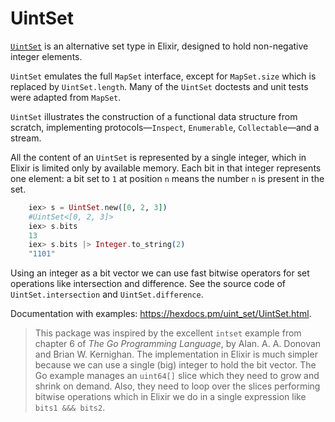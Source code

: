 # UintSet

[`UintSet`](https://hexdocs.pm/uint_set/UintSet.html) is an alternative set type in Elixir,
designed to hold non-negative integer elements.

`UintSet` emulates the full `MapSet` interface,
except for `MapSet.size` which is replaced by `UintSet.length`.
Many of the `UintSet` doctests and unit tests were adapted from `MapSet`.

`UintSet` illustrates the construction of a functional data structure from scratch,
implementing protocols—`Inspect`, `Enumerable`, `Collectable`—and a stream.

All the content of an `UintSet` is represented by a single integer,
which in Elixir is limited only by available memory.
Each bit in that integer represents one element:
a bit set to `1` at position `n` means the number `n` is present in the set.

```elixir
    iex> s = UintSet.new([0, 2, 3])    
    #UintSet<[0, 2, 3]>
    iex> s.bits                        
    13
    iex> s.bits |> Integer.to_string(2)
    "1101"
```

Using an integer as a bit vector we can use fast bitwise operators
for set operations like intersection and difference.
See the source code of `UintSet.intersection` and `UintSet.difference`.

Documentation with examples: https://hexdocs.pm/uint_set/UintSet.html.

> This package was inspired by the excellent `intset` example from chapter 6 of
> _The Go Programming Language_, by Alan. A. A. Donovan and Brian W. Kernighan.
> The implementation in Elixir is much simpler because we can use a single (big) integer to hold the bit vector.
> The Go example manages an `uint64[]` slice which they need to grow and shrink on demand.
> Also, they need to loop over the slices performing bitwise operations which
> in Elixir we do in a single expression like `bits1 &&& bits2`.
